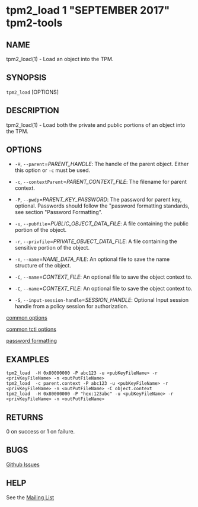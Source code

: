tpm2_load 1 "SEPTEMBER 2017" tpm2-tools
==================================================

NAME
----

tpm2_load(1) - Load an object into the TPM.

SYNOPSIS
--------

`tpm2_load` [OPTIONS]

DESCRIPTION
-----------

tpm2_load(1) - Load both the private and public portions of an object
into the TPM.

OPTIONS
-----------

  * `-H`, `--parent`=_PARENT\_HANDLE_:
    The handle of the parent object. Either this option or `-c` must be used.

  * `-c`, `--contextParent`=_PARENT\_CONTEXT\_FILE_:
    The filename for parent context.

  * `-P`, `--pwdp`=_PARENT\_KEY\_PASSWORD_:
    The password for parent key, optional. Passwords should follow the
    "password formatting standards, see section "Password Formatting".

  * `-u`, `--pubfile`=_PUBLIC\_OBJECT\_DATA\_FILE_:
    A file containing the public portion of the object.

  * `-r`, `--privfile`=_PRIVATE\_OBJECT\_DATA\_FILE_:
    A file containing the sensitive portion of the object.

  * `-n`, `--name`=_NAME\_DATA\_FILE_:
    An optional file to save the name structure of the object.

  * `-C`, `--name`=_CONTEXT\_FILE_:
    An optional file to save the object context to.

  * `-C`, `--name`=_CONTEXT\_FILE_:
    An optional file to save the object context to.

  * `-S`, `--input-session-handle`=_SESSION\_HANDLE_:
    Optional Input session handle from a policy session for authorization.

[common options](common/options.md)

[common tcti options](common/tcti.md)

[password formatting](common/password.md)


EXAMPLES
--------

```
tpm2_load  -H 0x80000000 -P abc123 -u <pubKeyFileName> -r <privKeyFileName> -n <outPutFileName>
tpm2_load  -c parent.context -P abc123 -u <pubKeyFileName> -r <privKeyFileName> -n <outPutFileName> -C object.context
tpm2_load  -H 0x80000000 -P "hex:123abc" -u <pubKeyFileName> -r <privKeyFileName> -n <outPutFileName>

```

RETURNS
-------
0 on success or 1 on failure.

BUGS
----
[Github Issues](https://github.com/01org/tpm2-tools/issues)

HELP
----
See the [Mailing List](https://lists.01.org/mailman/listinfo/tpm2)